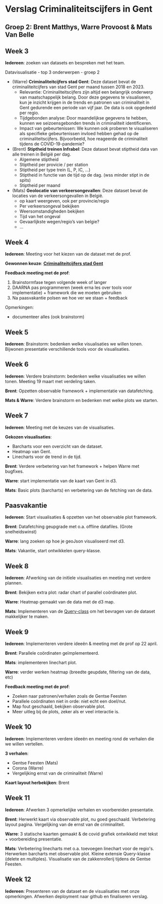 # Verslag Criminaliteitscijfers in Gent
## Groep 2: Brent Matthys, Warre Provoost & Mats Van Belle

## Week 3

**Iedereen**: zoeken van datasets en bespreken met het team.

Datavisualisatie - top 3 onderwerpen - groep 2
+ (Warre) **Criminaliteitcijfers stad Gent**: Deze dataset bevat de criminaliteitcijfers van stad Gent per maand tussen 2018 en 2023.
  - Relevantie: Criminaliteitscijfers zijn altijd een belangrijk onderwerp van maatschappelijk belang. Door deze gegevens te visualiseren, kun je inzicht krijgen in de trends en patronen van criminaliteit in Gent gedurende een periode van vijf jaar. De data is ook opgedeeld per regio.
  - Tijdgebonden analyse: Door maandelijkse gegevens te hebben, kunnen we seizoensgebonden trends in criminaliteit identificeren.
  - Impact van gebeurtenissen: We kunnen ook proberen te visualiseren als specifieke gebeurtenissen invloed hebben gehad op de criminaliteitscijfers. Bijvoorbeeld, hoe reageerde de criminaliteit tijdens de COVID-19-pandemie?
+ (Brent) **Stiptheid treinen Infrabel**: Deze dataset bevat stiptheid data van alle treinen in België per dag.
  - Algemene stiptheid
  - Stiptheid per provicie / per station
  - Stiptheid per type trein (L, P, IC, …)
  - Stiptheid in functie van de tijd op de dag. (wss minder stipt in de spits)
  - Stiptheid per maand
+ (Mats) **Geolocatie van verkeersongevallen**: Deze dataset bevat de locaties van de verkeersongevallen in België.
  - op kaart weergeven, ook per provincie/regio
  - Per verkeersongeval bekijken
  - Weersomstandigheden bekijken
  - Tijd van het ongeval
  - Gevaarlijkste wegen/regio’s van belgie?
  - …

## Week 4

**Iedereen**: Meeting voor het kiezen van de dataset met de prof.

**Gewonnen keuze**: [**Criminaliteitcijfers stad Gent**](https://data.stad.gent/explore/?disjunctive.keyword&disjunctive.theme&sort=explore.popularity_score&refine.keyword=Criminaliteitscijfers)

**Feedback meeting met de prof**:
1) Brainstormfase tegen volgende week of langer
2) DAARNA pas programmeren (week erna les over tools voor implementatie) + framework die we moeten gebruiken
3) Na paasvakantie polsen we hoe ver we staan + feedback

Opmerkingen:
+ documenteer alles (ook brainstorm)

## Week 5

**Iedereen**: Brainstorm: bedenken welke visualisaties we willen tonen. Bijwonen presentatie verschillende tools voor de visualisaties.

## Week 6

**Iedereen**: Verdere brainstorm: bedenken welke visualisaties we willen tonen. Meeting 19 maart met verdeling taken.

**Brent**: Opzetten observable framework + implementatie van datafetching.

**Mats & Warre**: Verdere brainstorm en bedenken met welke plots we starten.

## Week 7

**Iedereen**: Meeting met de keuzes van de visualisaties.

**Gekozen visualisaties**:
- Barcharts voor een overzicht van de dataset.
- Heatmap van Gent.
- Linecharts voor de trend in de tijd.

**Brent**: Verdere verbetering van het framework + helpen Warre met bugfixes.

**Warre**: start implementatie van de kaart van Gent in d3.

**Mats**: Basic plots (barcharts) en verbetering van de fetching van de data.

## Paasvakantie

**Iedereen**: Start visualisaties & opzetten van het observable plot framework.

**Brent**: Datafetching geupgrade met o.a. offline datafiles. (Grote snelheidswinst)

**Warre**: lang zoeken op hoe je geoJson visualiseerd met d3.

**Mats**: Vakantie, start ontwikkelen query-klasse. 

## Week 8

**Iedereen**: Afwerking van de initïele visualisaties en meeting met verdere plannen.

**Brent**: Bekijken extra plot: radar chart of parallel coördinaten plot.

**Warre**: Heatmap gemaakt van de data met de d3 map.

**Mats**: Implementeren van de [Query-class](docs/components/README.md) om het bevragen van de dataset makkelijker te maken.

## Week 9

**Iedereen**: Implementeren verdere ideeën & meeting met de prof op 22 april.

**Brent**: Parallele coördinaten geïmplementeerd.

**Mats**: implementeren linechart plot.

**Warre**: verder werken heatmap (breedte geupdate, filtering van de data, etc)

**Feedback meeting met de prof**:
- Zoeken naar patronen/verhalen zoals de Gentse Feesten
- Parallele coördinaten niet in orde: niet echt een doel/nut.
- Map fout geschaald, bekijken observable plot.
- Meer uitleg bij de plots, zeker als er veel interactie is.

## Week 10

**Iedereen**: Implementeren verdere ideeën en meeting rond de verhalen die we willen vertellen.

**3 verhalen**: 
- Gentse Feesten (Mats)
- Corona (Warre)
- Vergelijking ernst van de criminaliteit (Warre)

**Kaart layout herbekijken**: Brent

## Week 11

**Iedereen**: Afwerken 3 opmerkelijke verhalen en voorbereiden presentatie.

**Brent**: Herwerkt kaart via observable plot, nu goed geschaald. Verbetering layout pagina. Vergelijking van de ernst van de criminaliteit.

**Warre**: 3 statische kaarten gemaakt & de covid grafiek ontwikkeld met tekst + voorbereiding presentatie.

**Mats**: Verbetering linecharts met o.a. toevoegen linechart voor de regio's. Herwerken barcharts met observable plot. Kleine extensie Query-klasse (delete en multiples). Visualisatie van de zakkenrollerij tijdens de Gentse Feesten.

## Week 12

**Iedereen**: Presenteren van de dataset en de visualisaties met onze opmerkingen. Afwerken deployment naar github en finaliseren verslag.
